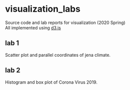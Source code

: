 # visualization_labs
Source code and lab reports for visualization (2020 Spring)  
All implemented using [d3.js](d3js.org)

## lab 1
Scatter plot and parallel coordinates of jena climate.

## lab 2
Histogram and box plot of Corona Virus 2019.
